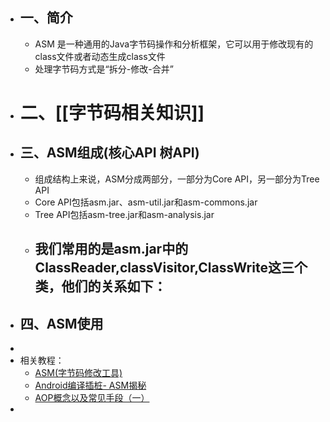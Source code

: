 - ## 一、简介
	- ASM 是一种通用的Java字节码操作和分析框架，它可以用于修改现有的class文件或者动态生成class文件
	- 处理字节码方式是“拆分-修改-合并”
- # 二、[[字节码相关知识]]
- ## 三、ASM组成(核心API  树API)
	- 组成结构上来说，ASM分成两部分，一部分为Core API，另一部分为Tree API
	- Core API包括asm.jar、asm-util.jar和asm-commons.jar
	- Tree API包括asm-tree.jar和asm-analysis.jar
	- 我们常用的是asm.jar中的ClassReader,classVisitor,ClassWrite这三个类，他们的关系如下：
		-
- ## 四、ASM使用
-
- 相关教程：
	- [ASM(字节码修改工具)](https://blog.csdn.net/qq_21383435/article/details/124434374)
	- [Android编译插桩- ASM揭秘](https://ishare.58corp.com/articleDetail?id=95334&actType=zpsc)
	- [AOP概念以及常见手段（一）](https://ishare.58corp.com/articleDetail?id=66060)
-